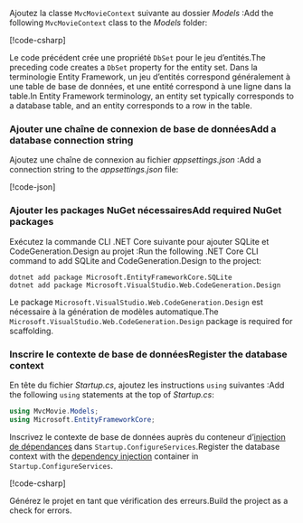 <a name="dc"></a>

<span data-ttu-id="3ed37-101">Ajoutez la classe `MvcMovieContext` suivante au dossier *Models* :</span><span class="sxs-lookup"><span data-stu-id="3ed37-101">Add the following `MvcMovieContext` class to the *Models* folder:</span></span>  

[!code-csharp[](~/tutorials/first-mvc-app/start-mvc/sample/MvcMovie22/Data/MvcMovieContext.cs)]

<span data-ttu-id="3ed37-102">Le code précédent crée une propriété `DbSet` pour le jeu d’entités.</span><span class="sxs-lookup"><span data-stu-id="3ed37-102">The preceding code creates a `DbSet` property for the entity set.</span></span> <span data-ttu-id="3ed37-103">Dans la terminologie Entity Framework, un jeu d’entités correspond généralement à une table de base de données, et une entité correspond à une ligne dans la table.</span><span class="sxs-lookup"><span data-stu-id="3ed37-103">In Entity Framework terminology, an entity set typically corresponds to a database table, and an entity corresponds to a row in the table.</span></span>

<a name="cs"></a>

### <a name="add-a-database-connection-string"></a><span data-ttu-id="3ed37-104">Ajouter une chaîne de connexion de base de données</span><span class="sxs-lookup"><span data-stu-id="3ed37-104">Add a database connection string</span></span>

<span data-ttu-id="3ed37-105">Ajoutez une chaîne de connexion au fichier *appsettings.json* :</span><span class="sxs-lookup"><span data-stu-id="3ed37-105">Add a connection string to the *appsettings.json* file:</span></span>

[!code-json[](~/tutorials/razor-pages/razor-pages-start/sample/RazorPagesMovie/appsettings_SQLite.json?highlight=8-10)]

### <a name="add-required-nuget-packages"></a><span data-ttu-id="3ed37-106">Ajouter les packages NuGet nécessaires</span><span class="sxs-lookup"><span data-stu-id="3ed37-106">Add required NuGet packages</span></span>

<span data-ttu-id="3ed37-107">Exécutez la commande CLI .NET Core suivante pour ajouter SQLite et CodeGeneration.Design au projet :</span><span class="sxs-lookup"><span data-stu-id="3ed37-107">Run the following .NET Core CLI command to add SQLite and CodeGeneration.Design  to the project:</span></span>

```console
dotnet add package Microsoft.EntityFrameworkCore.SQLite
dotnet add package Microsoft.VisualStudio.Web.CodeGeneration.Design
```

<span data-ttu-id="3ed37-108">Le package `Microsoft.VisualStudio.Web.CodeGeneration.Design` est nécessaire à la génération de modèles automatique.</span><span class="sxs-lookup"><span data-stu-id="3ed37-108">The `Microsoft.VisualStudio.Web.CodeGeneration.Design` package is required for scaffolding.</span></span>

<a name="reg"></a>

### <a name="register-the-database-context"></a><span data-ttu-id="3ed37-109">Inscrire le contexte de base de données</span><span class="sxs-lookup"><span data-stu-id="3ed37-109">Register the database context</span></span>

<span data-ttu-id="3ed37-110">En tête du fichier *Startup.cs*, ajoutez les instructions `using` suivantes :</span><span class="sxs-lookup"><span data-stu-id="3ed37-110">Add the following `using` statements at the top of *Startup.cs*:</span></span>

```csharp
using MvcMovie.Models;
using Microsoft.EntityFrameworkCore;
```

<span data-ttu-id="3ed37-111">Inscrivez le contexte de base de données auprès du conteneur d’[injection de dépendances](xref:fundamentals/dependency-injection) dans `Startup.ConfigureServices`.</span><span class="sxs-lookup"><span data-stu-id="3ed37-111">Register the database context with the [dependency injection](xref:fundamentals/dependency-injection) container in `Startup.ConfigureServices`.</span></span>

[!code-csharp[](~/tutorials/first-mvc-app/start-mvc/sample/MvcMovie22/Startup.cs?name=snippet_UseSqlite&highlight=11-12)]

<span data-ttu-id="3ed37-112">Générez le projet en tant que vérification des erreurs.</span><span class="sxs-lookup"><span data-stu-id="3ed37-112">Build the project as a check for errors.</span></span>